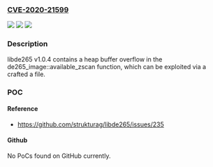 ### [CVE-2020-21599](https://cve.mitre.org/cgi-bin/cvename.cgi?name=CVE-2020-21599)
![](https://img.shields.io/static/v1?label=Product&message=n%2Fa&color=blue)
![](https://img.shields.io/static/v1?label=Version&message=n%2Fa&color=blue)
![](https://img.shields.io/static/v1?label=Vulnerability&message=n%2Fa&color=brighgreen)

### Description

libde265 v1.0.4 contains a heap buffer overflow in the de265_image::available_zscan function, which can be exploited via a crafted a file.

### POC

#### Reference
- https://github.com/strukturag/libde265/issues/235

#### Github
No PoCs found on GitHub currently.

